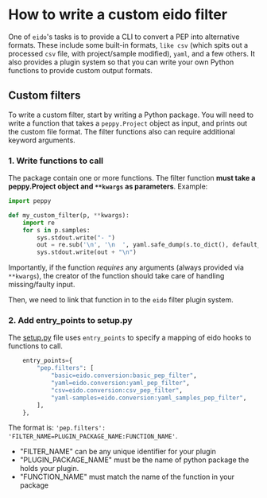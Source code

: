 # How to write a custom eido filter

One of `eido`'s tasks is to provide a CLI to convert a PEP into alternative formats. These include some built-in formats, `like csv` (which spits out a processed `csv` file, with project/sample modified), `yaml`, and a few others. It also provides a plugin system so that you can write your own Python functions to provide custom output formats.

## Custom filters

To write a custom filter, start by writing a Python package. You will need to write a function that takes a `peppy.Project` object as input, and prints out the custom file format. The filter functions also can require additional keyword arguments.

### 1. Write functions to call

The package contain one or more functions. The filter function **must take a peppy.Project object and `**kwargs` as parameters**. Example:

```python
import peppy

def my_custom_filter(p, **kwargs):
    import re
    for s in p.samples:
        sys.stdout.write("- ")
        out = re.sub('\n', '\n  ', yaml.safe_dump(s.to_dict(), default_flow_style=False))
        sys.stdout.write(out + "\n")
```

Importantly, if the function *requires* any arguments (always provided via `**kwargs`), the creator of the function should take care of handling missing/faulty input.

Then, we need to link that function in to the `eido` filter plugin system.

### 2. Add entry_points to setup.py

The [setup.py](setup.py) file uses `entry_points` to specify a mapping of eido hooks to functions to call.

```python
    entry_points={
        "pep.filters": [
            "basic=eido.conversion:basic_pep_filter",
            "yaml=eido.conversion:yaml_pep_filter",
            "csv=eido.conversion:csv_pep_filter",
            "yaml-samples=eido.conversion:yaml_samples_pep_filter",
        ],
    },
```

The format is: `'pep.filters': 'FILTER_NAME=PLUGIN_PACKAGE_NAME:FUNCTION_NAME'`.

- "FILTER_NAME" can be any unique identifier for your plugin
- "PLUGIN_PACKAGE_NAME" must be the name of python package the holds your plugin.
- "FUNCTION_NAME" must match the name of the function in your package
